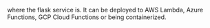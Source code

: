 where the flask service is. It can be deployed to AWS Lambda, Azure Functions, GCP Cloud Functions or being containerized.